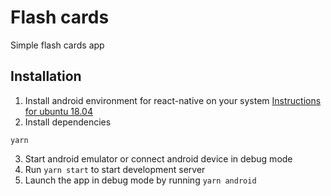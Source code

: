 # Flash cards
Simple flash cards app

## Installation
1. Install android environment for react-native on your system
[Instructions for ubuntu 18.04](https://medium.com/@dooboolab/running-react-native-app-in-ubuntu-18-04-7d1db4ac7518)
2. Install dependencies
```
yarn
``` 

3. Start android emulator or connect android device in debug mode
4. Run `yarn start` to start development server
5. Launch the app in debug mode by running `yarn android`